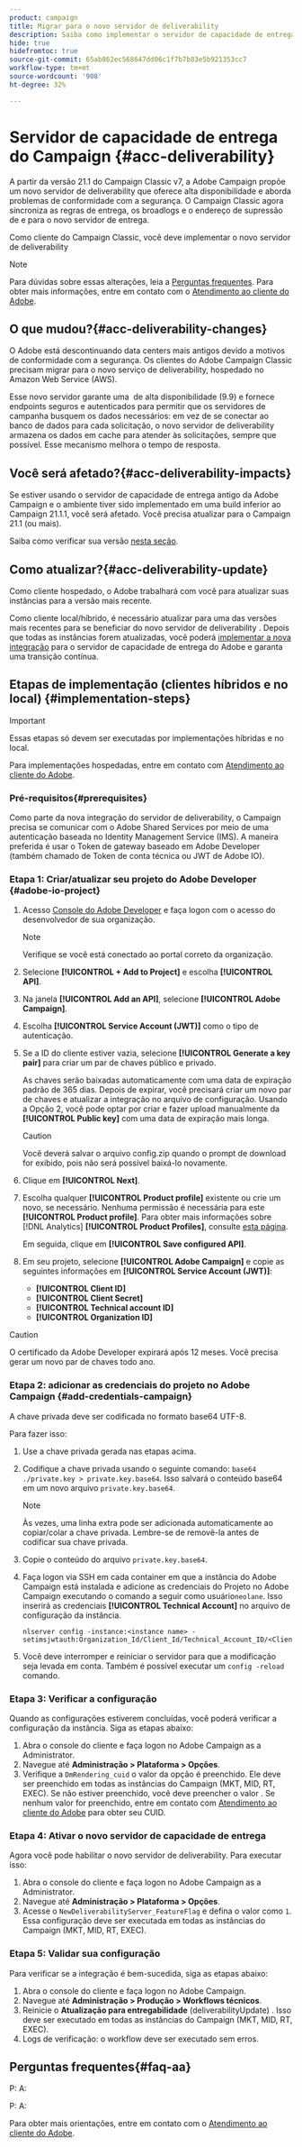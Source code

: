 ```yaml
---
product: campaign
title: Migrar para o novo servidor de deliverability
description: Saiba como implementar o servidor de capacidade de entrega do Campaign
hide: true
hidefromtoc: true
source-git-commit: 65ab862ec568647dd06c1f7b7b83e5b921353cc7
workflow-type: tm+mt
source-wordcount: '908'
ht-degree: 32%

---
```


# Servidor de capacidade de entrega do Campaign {#acc-deliverability}

A partir da versão 21.1 do Campaign Classic v7, a Adobe Campaign propõe um novo servidor de deliverability que oferece alta disponibilidade e aborda problemas de conformidade com a segurança. O Campaign Classic agora sincroniza as regras de entrega, os broadlogs e o endereço de supressão de e para o novo servidor de entrega.

Como cliente do Campaign Classic, você deve implementar o novo servidor de deliverability

>[!NOTE]
>
>Para dúvidas sobre essas alterações, leia a [Perguntas frequentes](#faq-aa). Para obter mais informações, entre em contato com o [Atendimento ao cliente do Adobe](https://helpx.adobe.com/br/enterprise/admin-guide.html/enterprise/using/support-for-experience-cloud.ug.html).

## O que mudou?{#acc-deliverability-changes}

O Adobe está descontinuando data centers mais antigos devido a motivos de conformidade com a segurança. Os clientes do Adobe Campaign Classic precisam migrar para o novo serviço de deliverability, hospedado no Amazon Web Service (AWS).

Esse novo servidor garante uma &#x200B; de alta disponibilidade (9.9) e fornece endpoints seguros e autenticados para permitir que os servidores de campanha busquem os dados necessários: em vez de se conectar ao banco de dados para cada solicitação, o novo servidor de deliverability armazena os dados em cache para atender às solicitações, sempre que possível. Esse mecanismo melhora o tempo de resposta. &#x200B;


## Você será afetado?{#acc-deliverability-impacts}

Se estiver usando o servidor de capacidade de entrega antigo da Adobe Campaign e o ambiente tiver sido implementado em uma build inferior ao Campaign 21.1.1, você será afetado. Você precisa atualizar para o Campaign 21.1 (ou mais).

Saiba como verificar sua versão [nesta seção](../../platform/using/launching-adobe-campaign.md#getting-your-campaign-version).

## Como atualizar?{#acc-deliverability-update}

Como cliente hospedado, o Adobe trabalhará com você para atualizar suas instâncias para a versão mais recente.

Como cliente local/híbrido, é necessário atualizar para uma das versões mais recentes para se beneficiar do novo servidor de deliverability .
Depois que todas as instâncias forem atualizadas, você poderá [implementar a nova integração](#implementation-steps) para o servidor de capacidade de entrega do Adobe e garanta uma transição contínua.

## Etapas de implementação (clientes híbridos e no local) {#implementation-steps}

>[!IMPORTANT]
>
>Essas etapas só devem ser executadas por implementações híbridas e no local.
>
>Para implementações hospedadas, entre em contato com [Atendimento ao cliente do Adobe](https://helpx.adobe.com/enterprise/admin-guide.html/enterprise/using/support-for-experience-cloud.ug.html).

### Pré-requisitos{#prerequisites}

Como parte da nova integração do servidor de deliverability, o Campaign precisa se comunicar com o Adobe Shared Services por meio de uma autenticação baseada no Identity Management Service (IMS). A maneira preferida é usar o Token de gateway baseado em Adobe Developer (também chamado de Token de conta técnica ou JWT de Adobe IO).

### Etapa 1: Criar/atualizar seu projeto do Adobe Developer {#adobe-io-project}

1. Acesso [Console do Adobe Developer](https://developer.adobe.com/console/home) e faça logon com o acesso do desenvolvedor de sua organização.

   >[!NOTE]
   >
   > Verifique se você está conectado ao portal correto da organização.

1. Selecione **[!UICONTROL + Add to Project]** e escolha **[!UICONTROL API]**.
1. Na janela **[!UICONTROL Add an API]**, selecione **[!UICONTROL Adobe Campaign]**.
1. Escolha **[!UICONTROL Service Account (JWT)]** como o tipo de autenticação.
1. Se a ID do cliente estiver vazia, selecione **[!UICONTROL Generate a key pair]** para criar um par de chaves público e privado.

   As chaves serão baixadas automaticamente com uma data de expiração padrão de 365 dias. Depois de expirar, você precisará criar um novo par de chaves e atualizar a integração no arquivo de configuração. Usando a Opção 2, você pode optar por criar e fazer upload manualmente da **[!UICONTROL Public key]** com uma data de expiração mais longa.

   >[!CAUTION]
   >
   >Você deverá salvar o arquivo config.zip quando o prompt de download for exibido, pois não será possível baixá-lo novamente.

1. Clique em **[!UICONTROL Next]**.
1. Escolha qualquer **[!UICONTROL Product profile]** existente ou crie um novo, se necessário. Nenhuma permissão é necessária para este **[!UICONTROL Product profile]**. Para obter mais informações sobre [!DNL Analytics] **[!UICONTROL Product Profiles]**, consulte [esta página](https://helpx.adobe.com/br/enterprise/using/manage-developers.html).

   Em seguida, clique em **[!UICONTROL Save configured API]**.

1. Em seu projeto, selecione **[!UICONTROL Adobe Campaign]** e copie as seguintes informações em **[!UICONTROL Service Account (JWT)]**:

   * **[!UICONTROL Client ID]**
   * **[!UICONTROL Client Secret]**
   * **[!UICONTROL Technical account ID]**
   * **[!UICONTROL Organization ID]**

>[!CAUTION]
>
>O certificado da Adobe Developer expirará após 12 meses. Você precisa gerar um novo par de chaves todo ano.

### Etapa 2: adicionar as credenciais do projeto no Adobe Campaign {#add-credentials-campaign}

A chave privada deve ser codificada no formato base64 UTF-8.

Para fazer isso:

1. Use a chave privada gerada nas etapas acima.
1. Codifique a chave privada usando o seguinte comando: `base64 ./private.key > private.key.base64`. Isso salvará o conteúdo base64 em um novo arquivo `private.key.base64`.

   >[!NOTE]
   >
   >Às vezes, uma linha extra pode ser adicionada automaticamente ao copiar/colar a chave privada. Lembre-se de removê-la antes de codificar sua chave privada.

1. Copie o conteúdo do arquivo `private.key.base64`.
1. Faça logon via SSH em cada container em que a instância do Adobe Campaign está instalada e adicione as credenciais do Projeto no Adobe Campaign executando o comando a seguir como usuário`neolane`. Isso inserirá as credenciais **[!UICONTROL Technical Account]** no arquivo de configuração da instância.

   ```
   nlserver config -instance:<instance name> -setimsjwtauth:Organization_Id/Client_Id/Technical_Account_ID/<Client_Secret>/<Base64_encoded_Private_Key>
   ```

1. Você deve interromper e reiniciar o servidor para que a modificação seja levada em conta. Também é possível executar um `config -reload` comando.

### Etapa 3: Verificar a configuração

Quando as configurações estiverem concluídas, você poderá verificar a configuração da instância. Siga as etapas abaixo:

1. Abra o console do cliente e faça logon no Adobe Campaign as a Administrator.
1. Navegue até **Administração > Plataforma > Opções**.
1. Verifique a `DmRendering_cuid` o valor da opção é preenchido. Ele deve ser preenchido em todas as instâncias do Campaign (MKT, MID, RT, EXEC). Se não estiver preenchido, você deve preencher o valor . Se nenhum valor for preenchido, entre em contato com [Atendimento ao cliente do Adobe](https://helpx.adobe.com/enterprise/admin-guide.html/enterprise/using/support-for-experience-cloud.ug.html) para obter seu CUID.

### Etapa 4: Ativar o novo servidor de capacidade de entrega

Agora você pode habilitar o novo servidor de deliverability. Para executar isso:

1. Abra o console do cliente e faça logon no Adobe Campaign as a Administrator.
1. Navegue até **Administração > Plataforma > Opções**.
1. Acesse o `NewDeliverabilityServer_FeatureFlag` e defina o valor como `1`. Essa configuração deve ser executada em todas as instâncias do Campaign (MKT, MID, RT, EXEC).


### Etapa 5: Validar sua configuração

Para verificar se a integração é bem-sucedida, siga as etapas abaixo:


1. Abra o console do cliente e faça logon no Adobe Campaign.
1. Navegue até **Administração > Produção > Workflows técnicos**.
1. Reinicie o **Atualização para entregabilidade** (deliverabilityUpdate) . Isso deve ser executado em todas as instâncias do Campaign (MKT, MID, RT, EXEC).
1. Logs de verificação: o workflow deve ser executado sem erros.

## Perguntas frequentes{#faq-aa}

P: A:

P: A:



Para obter mais orientações, entre em contato com o [Atendimento ao cliente do Adobe](https://helpx.adobe.com/enterprise/admin-guide.html/enterprise/using/support-for-experience-cloud.ug.html).
